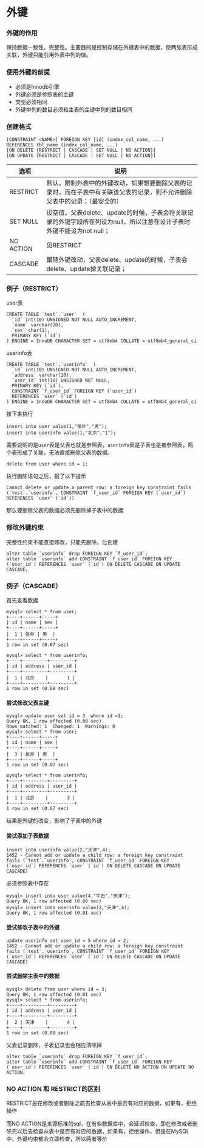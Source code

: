 # 外键

### 外键的作用 <a href="#wai-jian-de-zuo-yong" id="wai-jian-de-zuo-yong"></a>

保持数据一致性，完整性。主要目的是控制存储在外键表中的数据，使两张表形成关联，外键只能引用外表中列的值。

### 使用外键的前提

* 必须是Innodb引擎
* 外键必须是参照表的主键
* 类型必须相同
* 外键中列的数目必须和主表的主键中列的数目相同

### 创建格式

```
[CONSTRAINT <NAME>] FOREIGN KEY [id] (index_col_name, ...)
REFERENCES tbl_name (index_col_name, ...)
[ON DELETE {RESTRICT | CASCADE | SET NULL | NO ACTION}]
[ON UPDATE {RESTRICT | CASCADE | SET NULL | NO ACTION}]
```

| 选项        | 说明                                                                      |
| --------- | ----------------------------------------------------------------------- |
| RESTRICT  | 默认，限制外表中的外键改动，如果想要删除父表的记录时，而在子表中有关联该父表的记录，则不允许删除父表中的记录；（最安全的）           |
| SET NULL  | 设空值，父表delete、update的时候，子表会将关联记录的外键字段所在列设为null，所以注意在设计子表时外键不能设为not null； |
| NO ACTION | 见RESTRICT                                                               |
| CASCADE   | 跟随外键改动，父表delete、update的时候，子表会delete、update掉关联记录；                        |

### 例子（RESTRICT）

user表

```
CREATE TABLE `test`.`user`  (
  `id` int(10) UNSIGNED NOT NULL AUTO_INCREMENT,
  `name` varchar(20),
  `sex` char(1),
  PRIMARY KEY (`id`) 
) ENGINE = InnoDB CHARACTER SET = utf8mb4 COLLATE = utf8mb4_general_ci 
```

userinfo表

```
CREATE TABLE `test`.`userinfo`  (
  `id` int(10) UNSIGNED NOT NULL AUTO_INCREMENT,
  `address` varchar(10),
  `user_id` int(10) UNSIGNED NOT NULL,
  PRIMARY KEY (`id`),
  CONSTRAINT `f_user_id` FOREIGN KEY (`user_id`)
  REFERENCES `user` (`id`)
) ENGINE = InnoDB CHARACTER SET = utf8mb4 COLLATE = utf8mb4_general_ci 
```

接下来执行

```
insert into user value(1,"张非","男");
insert into userinfo value(1,"北京","1");
```

需要说明的是`user`表是父表也就是参照表，`userinfo`表是子表也是被参照表，两个表形成了关联，无法直接删除父表的数据。

```
delete from user where id = 1;
```

执行删除语句之后，报了以下提示

```
Cannot delete or update a parent row: a foreign key constraint fails (`test`.`userinfo`, CONSTRAINT `f_user_id` FOREIGN KEY (`user_id`) REFERENCES `user` (`id`))
```

那么要删除父表的数据必须先删除掉子表中的数据

### 修改外键约束

完整性约束不能直接修改，只能先删除，后创建

```
alter table `userinfo` drop FOREIGN KEY `f_user_id`;
alter table `userinfo` add CONSTRAINT `f_user_id` FOREIGN KEY (`user_id`) REFERENCES `user` (`id`) ON DELETE CASCADE ON UPDATE CASCADE;
```

### 例子（CASCADE）

首先查看数据

```
mysql> select * from user;
+----+------+-----+
| id | name | sex |
+----+------+-----+
|  1 | 张非 | 男  |
+----+------+-----+
1 row in set (0.07 sec)
​
mysql> select * from userinfo;
+----+---------+---------+
| id | address | user_id |
+----+---------+---------+
|  1 | 北京    |       1 |
+----+---------+---------+
1 row in set (0.08 sec)
```

#### 尝试修改父表主键

```
mysql> update user set id = 3  where id =1;
Query OK, 1 row affected (0.00 sec)
Rows matched: 1  Changed: 1  Warnings: 0
mysql> select * from user;
+----+------+-----+
| id | name | sex |
+----+------+-----+
|  3 | 张非 | 男  |
+----+------+-----+
1 row in set (0.07 sec)

mysql> select * from userinfo;
+----+---------+---------+
| id | address | user_id |
+----+---------+---------+
|  1 | 北京    |       3 |
+----+---------+---------+
1 row in set (0.07 sec)
```

结果是外键的改变，影响了子表中的外键

#### 尝试添加子表数据

```
insert into userinfo value(2,"天津",4);
1452 - Cannot add or update a child row: a foreign key constraint fails (`test`.`userinfo`, CONSTRAINT `f_user_id` FOREIGN KEY (`user_id`) REFERENCES `user` (`id`) ON DELETE CASCADE ON UPDATE CASCADE)
```

必须参照表中存在

```
mysql> insert into user value(4,"牛白","天津");
Query OK, 1 row affected (0.00 sec)
mysql> insert into userinfo value(2,"天津",4);
Query OK, 1 row affected (0.01 sec)
```

#### 尝试修改子表中的外键

```
update userinfo set user_id = 5 where id = 2;
1452 - Cannot add or update a child row: a foreign key constraint fails (`test`.`userinfo`, CONSTRAINT `f_user_id` FOREIGN KEY (`user_id`) REFERENCES `user` (`id`) ON DELETE CASCADE ON UPDATE CASCADE)
```

#### 尝试删除主表中的数据

```
mysql> delete from user where id = 3;
Query OK, 1 row affected (0.01 sec)
mysql> select * from userinfo;
+----+---------+---------+
| id | address | user_id |
+----+---------+---------+
|  2 | 天津    |       4 |
+----+---------+---------+
1 row in set (0.08 sec)
```

父表记录删除，子表记录也会相应清除掉

```
alter table `userinfo` drop FOREIGN KEY `f_user_id`;
alter table `userinfo` add CONSTRAINT `f_user_id` FOREIGN KEY (`user_id`) REFERENCES `user` (`id`) ON DELETE NO ACTION ON UPDATE NO ACTION;
```

### NO ACTION 和 RESTRICT的区别

RESTRICT是在修改或者删除之前去检查从表中是否有对应的数据，如果有，拒绝操作

而NO ACTION是来源标准的sql，在有些数据库中，会延迟检查，即在修改或者删除完以后去检查从表中是否有对应的数据，如果有，拒绝操作，但是在MySQL中，外键约束都会立即检查，所以两者等价

